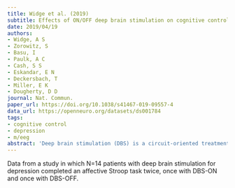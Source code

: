 ```yaml
---
title: Widge et al. (2019)
subtitle: Effects of ON/OFF deep brain stimulation on cognitive control in treatment-resistant depression
date: 2019/04/19
authors:
- Widge, A S
- Zorowitz, S
- Basu, I
- Paulk, A C
- Cash, S S
- Eskandar, E N
- Deckersbach, T
- Miller, E K
- Dougherty, D D
journal: Nat. Commun.
paper_url: https://doi.org/10.1038/s41467-019-09557-4
data_url: https://openneuro.org/datasets/ds001784
tags:
- cognitive control
- depression
- m/eeg
abstract: 'Deep brain stimulation (DBS) is a circuit-oriented treatment for mental disorders. Unfortunately, even well-conducted psychiatric DBS clinical trials have yielded inconsistent symptom relief, in part because DBS mechanism(s) of action are unclear. One clue to those mechanisms may lie in the efficacy of ventral internal capsule/ventral striatum (VCVS) DBS in both major depression (MDD) and obsessive-compulsive disorder (OCD). MDD and OCD both involve deficits in cognitive control. Cognitive control depends on prefrontal cortex (PFC) regions that project into the VCVS. Here, we show that VCVS DBS effect is explained in part by enhancement of PFC-driven cognitive control. DBS improves human subjects performance on a cognitive control task and increases theta (5-8Hz) oscillations in both medial and lateral PFC. The theta increase predicts subjects clinical outcomes. Our results suggest a possible mechanistic approach to DBS therapy, based on tuning stimulation to optimize these neurophysiologic phenomena.'
---
```


Data from a study in which N=14 patients with deep brain stimulation for depression completed an affective Stroop task twice, once with DBS-ON and once with DBS-OFF.
